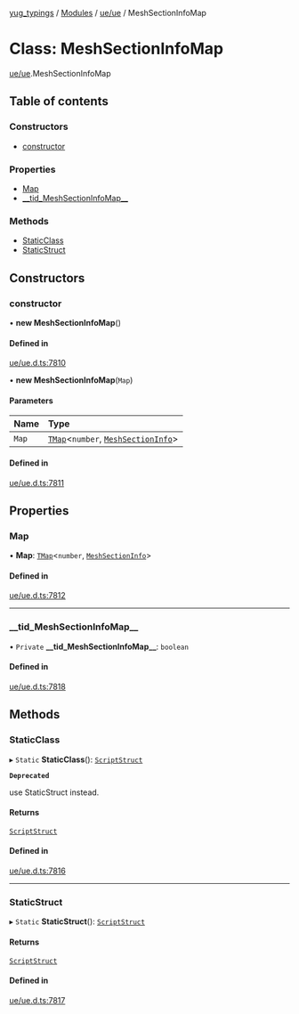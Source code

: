 [yug_typings](../README.md) / [Modules](../modules.md) / [ue/ue](../modules/ue_ue.md) / MeshSectionInfoMap

# Class: MeshSectionInfoMap

[ue/ue](../modules/ue_ue.md).MeshSectionInfoMap

## Table of contents

### Constructors

- [constructor](ue_ue.MeshSectionInfoMap.md#constructor)

### Properties

- [Map](ue_ue.MeshSectionInfoMap.md#map)
- [\_\_tid\_MeshSectionInfoMap\_\_](ue_ue.MeshSectionInfoMap.md#__tid_meshsectioninfomap__)

### Methods

- [StaticClass](ue_ue.MeshSectionInfoMap.md#staticclass)
- [StaticStruct](ue_ue.MeshSectionInfoMap.md#staticstruct)

## Constructors

### constructor

• **new MeshSectionInfoMap**()

#### Defined in

[ue/ue.d.ts:7810](https://github.com/YugMetaverse/yug_typings/blob/25cad34/ue/ue.d.ts#L7810)

• **new MeshSectionInfoMap**(`Map`)

#### Parameters

| Name | Type |
| :------ | :------ |
| `Map` | [`TMap`](../interfaces/ue_puerts.TMap.md)<`number`, [`MeshSectionInfo`](ue_ue.MeshSectionInfo.md)\> |

#### Defined in

[ue/ue.d.ts:7811](https://github.com/YugMetaverse/yug_typings/blob/25cad34/ue/ue.d.ts#L7811)

## Properties

### Map

• **Map**: [`TMap`](../interfaces/ue_puerts.TMap.md)<`number`, [`MeshSectionInfo`](ue_ue.MeshSectionInfo.md)\>

#### Defined in

[ue/ue.d.ts:7812](https://github.com/YugMetaverse/yug_typings/blob/25cad34/ue/ue.d.ts#L7812)

___

### \_\_tid\_MeshSectionInfoMap\_\_

• `Private` **\_\_tid\_MeshSectionInfoMap\_\_**: `boolean`

#### Defined in

[ue/ue.d.ts:7818](https://github.com/YugMetaverse/yug_typings/blob/25cad34/ue/ue.d.ts#L7818)

## Methods

### StaticClass

▸ `Static` **StaticClass**(): [`ScriptStruct`](ue_ue.ScriptStruct.md)

**`Deprecated`**

use StaticStruct instead.

#### Returns

[`ScriptStruct`](ue_ue.ScriptStruct.md)

#### Defined in

[ue/ue.d.ts:7816](https://github.com/YugMetaverse/yug_typings/blob/25cad34/ue/ue.d.ts#L7816)

___

### StaticStruct

▸ `Static` **StaticStruct**(): [`ScriptStruct`](ue_ue.ScriptStruct.md)

#### Returns

[`ScriptStruct`](ue_ue.ScriptStruct.md)

#### Defined in

[ue/ue.d.ts:7817](https://github.com/YugMetaverse/yug_typings/blob/25cad34/ue/ue.d.ts#L7817)
